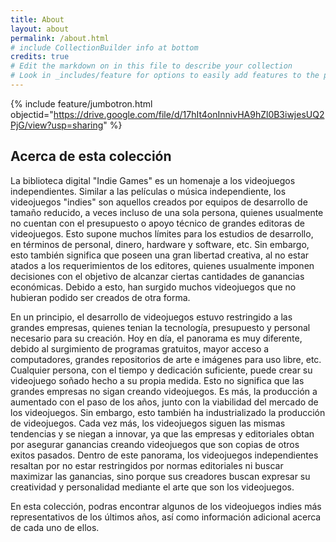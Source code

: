 ```yaml
---
title: About
layout: about
permalink: /about.html
# include CollectionBuilder info at bottom
credits: true
# Edit the markdown on in this file to describe your collection
# Look in _includes/feature for options to easily add features to the page
---
```


{% include feature/jumbotron.html objectid="https://drive.google.com/file/d/17hIt4onInnivHA9hZl0B3iwjesUQ2PjG/view?usp=sharing" %}


## Acerca de esta colección

La biblioteca digital "Indie Games" es un homenaje a los videojuegos independientes. Similar a las películas o música independiente, los videojuegos "indies" son aquellos creados por equipos de desarrollo de tamaño reducido, a veces
incluso de una sola persona, quienes usualmente no cuentan con el presupuesto o apoyo técnico de grandes editoras de videojuegos. Esto supone muchos límites para los estudios de desarrollo, en términos de personal, dinero, 
hardware y software, etc. Sin embargo, esto también significa que poseen una gran libertad creativa, al no estar atados a los requerimientos de los editores, quienes usualmente imponen decisiones con el objetivo de alcanzar
ciertas cantidades de ganancias económicas. Debido a esto, han surgido muchos videojuegos que no hubieran podido ser creados de otra forma. 

En un principio, el desarrollo de videojuegos estuvo restringido a las grandes empresas, quienes tenian la tecnología, presupuesto y personal necesario para su creación. Hoy en día, el panorama es muy diferente, debido al 
surgimiento de programas gratuitos, mayor acceso a computadores, grandes repositorios de arte e imágenes para uso libre, etc. Cualquier persona, con el tiempo y dedicación suficiente, puede crear su videojuego soñado hecho 
a su propia medida. Esto no significa que las grandes empresas no sigan creando videojuegos. Es más, la producción a aumentado con el paso de los años, junto con la viabilidad del mercado de los videojuegos. Sin embargo,
esto también ha industrializado la producción de videojuegos. Cada vez más, los videojuegos siguen las mismas tendencias y se niegan a innovar, ya que las empresas y editoriales obtan por asegurar ganancias creando
videojuegos que son copias de otros exitos pasados. Dentro de este panorama, los videojuegos independientes resaltan por no estar restringidos por normas editoriales ni buscar maximizar las ganancias, sino porque sus
creadores buscan expresar su creatividad y personalidad mediante el arte que son los videojuegos.

En esta colección, podras encontrar algunos de los videojuegos indies más representativos de los últimos años, así como información adicional acerca de cada uno de ellos.
